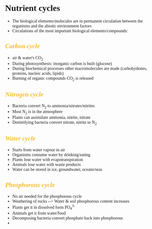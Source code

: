 <span style="font-family:'cascadia code'">


# Nutrient cycles

- The biological elements/molecules are in permanent circulation between the 
organisms and the abiotic environment factors
- Circulations of the most important biological elements/compounds:

## <span style="color:#fabd2f"> _Carbon cycle_
- air & water's CO<sub>2</sub>
- During photosynthesis: inorganic carbon is built (glucose)
- During biochemical processes other macromolecules are made (carbohydrates, proteins, nucleic acids, lipids)
- Burning of organic compounds CO<sub>2</sub> is released

## <span style="color:#fabd2f"> _Nitrogen cycle_
- Bacteria convert N<sub>2</sub> to ammonia/nitrates/nitrites
- Most N<sub>2</sub> is in the atmosphere
- Plants can assimilate ammonia, nitrite, nitrate
- Denitrifying bacteria convert nitrate, nitrite to N<sub>2</sub>


## <span style="color:#fabd2f"> _Water cycle_
- Starts from water vapour in air
- Organisms consume water by drinking/eating
- Plants lose water with evapotranspiration
- Animals lose water with waste products
- Water can be stored in ice, groundwater, oceans/seas

## <span style="color:#fabd2f"> _Phosphorous cycle_
- No air needed for the phosphorous cycle
- Weathering of rocks --> Water & soil phosphorous content increases
- Plants get it in dissolved form PO<sub>4</sub><sup>3-</sup>
- Animals get it from water/food
- Decomposing bacteria convert phosphate back into phosphorous
- 